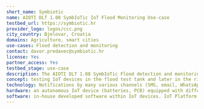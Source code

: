 ```yaml
---
short_name: Symbiotic
name: AIOTI DLT 1.08 SymbIoTic IoT Flood Monitoring Use-case
testbed_url: https://symbiotic.hr
provider_logo: logos/ccc.png
city_country: Bjelovar, Croatia
domains: Agriculture, smart cities
use-cases: Flood detection and monitoring
contact: davor.predavec@symbiotic.hr
license: Yes
partner_access: Yes
testbed_stage: use-case
description: The AIOTI DLT 1.08 SymbIoTic Flood detection and monitoring Testbed is set to demonstrate how IoT devices can improve the flood detection on the ground, notifying relevant staff over various channels, giving them possibility to see the data in an instant (public IoT data) and inform citizens where they can find other relevant information.
concept: testing IoT devices in the flood test tank and later in the river to define the accuracy and improve it by combining 2 or 3 sensors mutually. Integrating with the existing Disaster Management platform is key, so we’d like to find the partners that are looking to integrate the IoT data into their environment, hence reducing the costs of staff, training, and time, while improving the disaster management processes.
technology: Notifications by many various channels (SMS, email, WhatsApp, Signal, Telegram, Messenger, MS Teams, etc.) we can send a relevant information to whomever interested (there can be a good link with e-wallets/blockchain) Data analytics within IoT platform (event-based thresholds, charts, visualization) / Power BI data analytics / Sending data to other servers and/or platforms by our API or HTTP requests.
hardware: an autonomous IoT device (batteries, PCB) equipped with different sensors (contact and contactless with water).
software: in-house developed software within IoT devices. IoT Platform that aggregates the data and make visualization very quickly.
---
```


